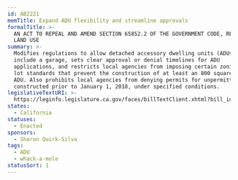 ```yaml
---
id: AB2221
memTitle: Expand ADU flexibility and streamline approvals
formalTitle: >-
  AN ACT TO REPEAL AND AMEND SECTION 65852.2 OF THE GOVERNMENT CODE, RELATING TO
  LAND USE
summary: >-
  Modifies regulations to allow detached accessory dwelling units (ADUs) to
  include a garage, sets clear approval or denial timelines for ADU
  applications, and restricts local agencies from imposing certain zoning and
  lot standards that prevent the construction of at least an 800 square foot
  ADU. Also prohibits local agencies from denying permits for unpermitted ADUs
  constructed prior to January 1, 2018, under specified conditions.
legislativeTextURI: >-
  https://leginfo.legislature.ca.gov/faces/billTextClient.xhtml?bill_id=202120220AB2221
states:
  - California
statuses:
  - Enacted
sponsors:
  - Sharon Quirk-Silva
tags:
  - ADU
  - whack-a-mole
statusSort: 1
---
```

